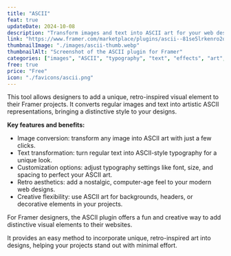 ```yaml
---
title: "ASCII"
feat: true
updateDate: 2024-10-08
description: "Transform images and text into ASCII art for your web designs."
link: "https://www.framer.com/marketplace/plugins/ascii--81se5lrkenro2qofyi61hy5ug/?via=julesvcode"
thumbnailImage: "./images/ascii-thumb.webp"
thumbnailAlt: "Screenshot of the ASCII plugin for Framer"
categories: ["images", "ASCII", "typography", "text", "effects", "art", "free"]
free: true
price: "Free"
icon: "./favicons/ascii.png"
---
```


This tool allows designers to add a unique, retro-inspired visual element to their Framer projects. It converts regular images and text into artistic ASCII representations, bringing a distinctive style to your designs.

<b>Key features and benefits:</b>

- Image conversion: transform any image into ASCII art with just a few clicks.
- Text transformation: turn regular text into ASCII-style typography for a unique look.
- Customization options: adjust typography settings like font, size, and spacing to perfect your ASCII art.
- Retro aesthetics: add a nostalgic, computer-age feel to your modern web designs.
- Creative flexibility: use ASCII art for backgrounds, headers, or decorative elements in your projects.

For Framer designers, the ASCII plugin offers a fun and creative way to add distinctive visual elements to their websites.

It provides an easy method to incorporate unique, retro-inspired art into designs, helping your projects stand out with minimal effort.

